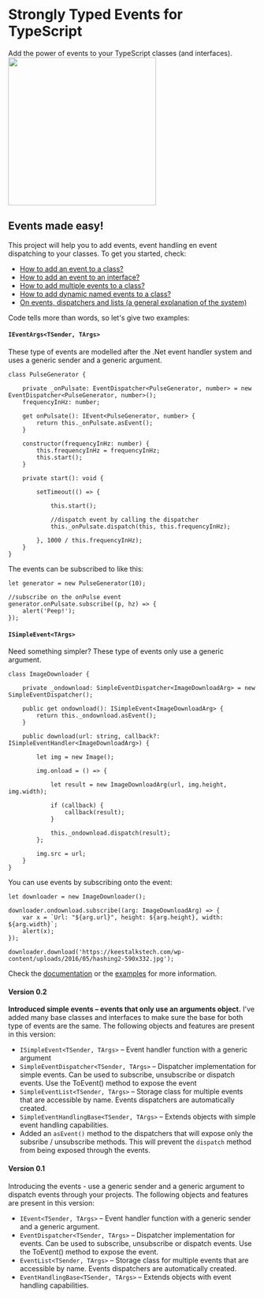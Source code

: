 # Strongly Typed Events for TypeScript
Add the power of events to your TypeScript classes (and interfaces).
<img height="300" src="http://keestalkstech.com/wp-content/uploads/2016/03/lightning-bolt-1203953_1280-590x332.png" />

## Events made easy!
This project will help you to add events, event handling en event dispatching to your classes. To get you started, check:

- <a href="documentation/HowToAddAnEventToAClass.md">How to add an event to a class?</a>
- <a href="documentation/HowToAddAnEventToAnInterface.md">How to add an event to an interface?</a>
- <a href="documentation/HowToAddMultipleEventsToAClass.md">How to add multiple events to a class?</a>
- <a href="documentation/HowToAddDynamicNamedEeventsToAClass.md">How to add dynamic named events to a class?</a>
- <a href="documentation/OnEventsDispatchersAndLists.md">On events, dispatchers and lists (a general explanation of the system)</a>

Code tells more than words, so let's give two examples:

#### `IEventArgs<TSender, TArgs>` 
These type of events are modelled after the .Net event handler system and uses a generic sender and a generic argument.

````
class PulseGenerator {

    private _onPulsate: EventDispatcher<PulseGenerator, number> = new EventDispatcher<PulseGenerator, number>();
    frequencyInHz: number;

    get onPulsate(): IEvent<PulseGenerator, number> {
        return this._onPulsate.asEvent();
    }

    constructor(frequencyInHz: number) {
        this.frequencyInHz = frequencyInHz;
        this.start();
    }

    private start(): void {

        setTimeout(() => {

            this.start();

            //dispatch event by calling the dispatcher 
            this._onPulsate.dispatch(this, this.frequencyInHz);

        }, 1000 / this.frequencyInHz);
    }
}
````
The events can be subscribed to like this: 
````
let generator = new PulseGenerator(10);

//subscribe on the onPulse event
generator.onPulsate.subscribe((p, hz) => {
    alert('Peep!');
});
````

#### `ISimpleEvent<TArgs>`
Need something simpler? These type of events only use a generic argument.

````
class ImageDownloader {

    private _ondownload: SimpleEventDispatcher<ImageDownloadArg> = new SimpleEventDispatcher();

    public get ondownload(): ISimpleEvent<ImageDownloadArg> {
        return this._ondownload.asEvent();
    }

    public download(url: string, callback?: ISimpleEventHandler<ImageDownloadArg>) {

        let img = new Image();

        img.onload = () => {

            let result = new ImageDownloadArg(url, img.height, img.width);

            if (callback) {
                callback(result);
            }

            this._ondownload.dispatch(result);
        };

        img.src = url;
    }
}

````
You can use events by subscribing onto the event:
````
let downloader = new ImageDownloader();

downloader.ondownload.subscribe((arg: ImageDownloadArg) => {
    var x = `Url: "${arg.url}", height: ${arg.height}, width: ${arg.width}`;
    alert(x);
});

downloader.download('https://keestalkstech.com/wp-content/uploads/2016/05/hashing2-590x332.jpg');
````

Check the <a href="documentation">documentation</a> or the <a href="examples">examples</a> for more information.


#### Version 0.2
**Introduced simple events &ndash; events that only use an arguments object.** I've added many base classes and 
interfaces to make sure the base for both type of events are the same. The following objects and features are present in this version:

- `ISimpleEvent<TSender, TArgs>` &ndash; Event handler function with a generic argument
- `SimpleEventDispatcher<TSender, TArgs>` &ndash; Dispatcher implementation for simple events. Can be used to subscribe, 
unsubscribe or dispatch events. Use the ToEvent() method to expose the event
- `SimpleEventList<TSender, TArgs>` &ndash; Storage class for multiple events that are accessible by name. Events dispatchers are automatically created.
- `SimpleEventHandlingBase<TSender, TArgs>` &ndash; Extends objects with simple event handling capabilities.
- Added an `asEvent()` method to the dispatchers that will expose only the subsribe / unsubscribe methods. This will prevent
the `dispatch` method from being exposed through the events.


#### Version 0.1
Introducing the events - use a generic sender and a generic argument to dispatch events through your projects. The following 
objects and features are present in this version:

- `IEvent<TSender, TArgs>` &ndash; Event handler function with a generic sender and a generic argument.
- `EventDispatcher<TSender, TArgs>` &ndash; Dispatcher implementation for events. Can be used to subscribe, 
unsubscribe or dispatch events. Use the ToEvent() method to expose the event.
- `EventList<TSender, TArgs>` &ndash; Storage class for multiple events that are accessible by name. Events dispatchers are automatically created.
- `EventHandlingBase<TSender, TArgs>` &ndash; Extends objects with event handling capabilities.
